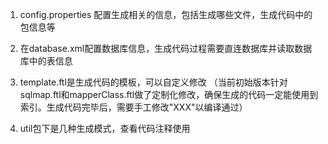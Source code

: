 1. config.properties 配置生成相关的信息，包括生成哪些文件，生成代码中的包信息等
2. 在database.xml配置数据库信息，生成代码过程需要直连数据库并读取数据库中的表信息
3. template.ftl是生成代码的模板，可以自定义修改
（当前初始版本针对sqlmap.ftl和mapperClass.ftl做了定制化修改，确保生成的代码一定能使用到索引。生成代码完毕后，需要手工修改"XXX"以编译通过）

4. util包下是几种生成模式，查看代码注释使用